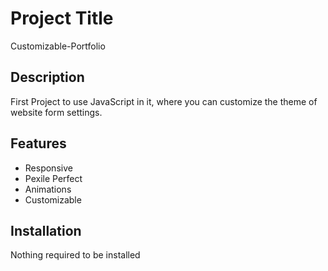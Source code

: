 # Project Title
Customizable-Portfolio

## Description
First Project to use JavaScript in it, where you can customize the theme of website form settings.

## Features
- Responsive
- Pexile Perfect
- Animations
- Customizable

## Installation
Nothing required to be installed
